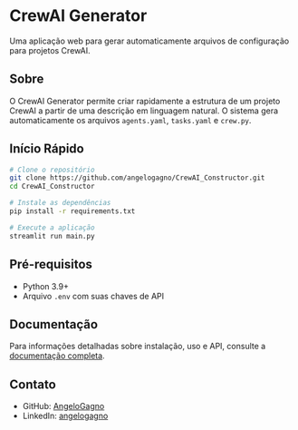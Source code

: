 # CrewAI Generator

Uma aplicação web para gerar automaticamente arquivos de configuração para projetos CrewAI.

## Sobre

O CrewAI Generator permite criar rapidamente a estrutura de um projeto CrewAI a partir de uma descrição em linguagem natural. O sistema gera automaticamente os arquivos `agents.yaml`, `tasks.yaml` e `crew.py`.

## Início Rápido

```bash
# Clone o repositório
git clone https://github.com/angelogagno/CrewAI_Constructor.git
cd CrewAI_Constructor

# Instale as dependências
pip install -r requirements.txt

# Execute a aplicação
streamlit run main.py
```

## Pré-requisitos

- Python 3.9+
- Arquivo `.env` com suas chaves de API

## Documentação

Para informações detalhadas sobre instalação, uso e API, consulte a [documentação completa](https://angelogagno.github.io/CrewAI_Constructor/).

## Contato

- GitHub: [AngeloGagno](https://github.com/AngeloGagno)
- LinkedIn: [angelogagno](https://www.linkedin.com/in/angelogagno)
